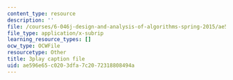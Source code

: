 ```yaml
---
content_type: resource
description: ''
file: /courses/6-046j-design-and-analysis-of-algorithms-spring-2015/ae596e65c0203dfa7c2072318808494a_ZLOhV4XQ_tI.srt
file_type: application/x-subrip
learning_resource_types: []
ocw_type: OCWFile
resourcetype: Other
title: 3play caption file
uid: ae596e65-c020-3dfa-7c20-72318808494a
---
```

